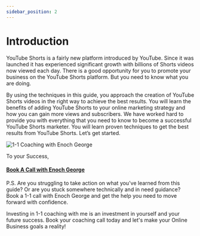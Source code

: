 ```yaml
---
sidebar_position: 2
---
```

# Introduction

YouTube Shorts is a fairly new platform introduced by YouTube. Since it was launched it has experienced significant growth with billions of Shorts videos now viewed each day. There is a good opportunity for you to promote your business on the YouTube Shorts platform. But you need to know what you are doing.

By using the techniques in this guide, you approach the creation of YouTube Shorts videos in the right way to achieve the best results. You will learn the benefits of adding YouTube Shorts to your online marketing strategy and how you can gain more views and subscribers.
We have worked hard to provide you with everything that you need to know to become a successful YouTube Shorts marketer. You will learn proven techniques to get the best results from YouTube Shorts. Let’s get started.

![1-1 Coaching with Enoch George](https://trafficbingoassets.s3.us-east-2.amazonaws.com/enochgeorge120x120.jpeg)

To your Success, 

#### [Book A Call with Enoch George](https://buildbusiness.online/courses/youtube-secrets/)  

P.S. Are you struggling to take action on what you've learned from this guide? Or are you stuck somewhere technically and in need guidance? Book a 1-1 call with Enoch George and get the help you need to move forward with confidence.

Investing in 1-1 coaching with me is an investment in yourself and your future success. Book your coaching call today and let's make your Online Business goals a reality!

